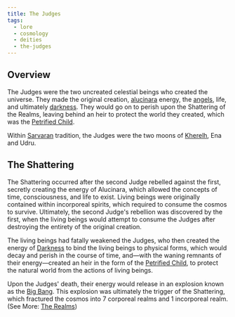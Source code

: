 ```yaml
---
title: The Judges
tags:
  - lore
  - cosmology
  - deities
  - the-judges
---
```

## Overview
The Judges were the two uncreated celestial beings who created the universe. They made the original creation, [alucinara](cosmology/alucinara.md) energy, the [angels](cosmology/celestial-beings/the-angels.md), life, and ultimately [darkness](cosmology/darkness.md). They would go on to perish upon the Shattering of the Realms, leaving behind an heir to protect the world they created, which was the [Petrified Child](cosmology/celestial-beings/the-petrified-child.md).

Within [Sarvaran](lore/2nd-realm/morellic/sarvara.md) tradition, the Judges were the two moons of [Kherelh](lore/2nd-realm/Kherelh.md), Ena and Udru.
## The Shattering
The Shattering occurred after the second Judge rebelled against the first, secretly creating the energy of Alucinara, which allowed the concepts of time, consciousness, and life to exist. Living beings were originally contained within incorporeal spirits, which required to consume the cosmos to survive. Ultimately, the second Judge's rebellion was discovered by the first, when the living beings would attempt to consume the Judges after destroying the entirety of the original creation.

The living beings had fatally weakened the Judges, who then created the energy of [Darkness](cosmology/darkness.md) to bind the living beings to physical forms, which would decay and perish in the course of time, and—with the waning remnants of their energy—created an heir in the form of the [Petrified Child](cosmology/celestial-beings/the-petrified-child.md), to protect the natural world from the actions of living beings.

Upon the Judges' death, their energy would release in an explosion known as the [Big Bang](https://en.wikipedia.org/wiki/Big_Bang). This explosion was ultimately the trigger of the Shattering, which fractured the cosmos into 7 corporeal realms and 1 incorporeal realm. (See More: [The Realms](cosmology/the-realms.md))